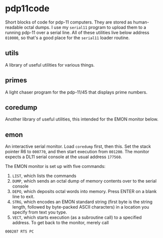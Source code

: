 # pdp11code
Short blocks of code for pdp-11 computers.  They are stored as human-readable octal dumps.  I use my `serial11` program to upload them to a running pdp-11 over a serial line.  All of these utilities live below address `010000`, so that's a good place for the `serial11` loader routine.

## utils
A library of useful utilities for various things.

## primes
A light chaser program for the pdp-11/45 that displays prime numbers.

## coredump
Another library of useful utilities, this intended for the EMON monitor below.

## emon
An interactive serial monitor.  Load `coredump` first, then this.  Set the stack pointer R6 to `000770`, and then start execution from `001200`.  The monitor expects a DL11 serial console at the usual address `177560`.  

The EMON monitor is set up with five commands:
1. `LIST`, which lists the commands
2. `DUMP`, which sends an octal dump of memory contents over to the serial console
3. `DEPO`, which deposits octal words into memory.  Press ENTER on a blank line to exit.
4. `STRG`, which encodes an EMON standard string (first byte is the string length, followed by byte-packed ASCII characters) in a location you specify from text you type.
5. `VECT`, which starts execution (as a subroutine call) to a specified address.  To get back to the monitor, merely call
```
000207 RTS PC
```
